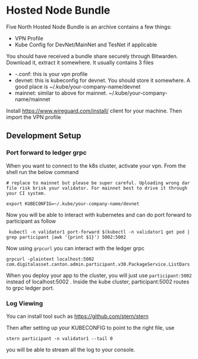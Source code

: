 # Hosted Node Bundle

Five North Hosted Node Bundle is an archive contains a few things:

- VPN Profile
- Kube Config for DevNet/MainNet and TesNet if applicable

You should have received a bundle share securely through Bitwarden. Download it, extract it somewhere. It usually contains 3 files

- <your-company-name>-<your-name>.conf: this is your vpn profile
- devnet: this is kubeconfig for devnet. You should store it somewhere. A good place is ~/.kube/your-company-name/devnet
- mainnet: similar to above for mainnet. ~/.kube/your-company-name/mainnet

Install https://www.wireguard.com/install/ client for your machine. Then import the VPN profile

## Development Setup

### Port forward to ledger grpc 

When you want to connect to the k8s cluster, activate your vpn. From the shell run the below command

```
# replace to mainnet but please be super careful. Uploading wrong dar file risk brisk your validator. For mainnet best to drive it through your CI system. 

export KUBECONFIG=~/.kube/your-company-name/devnet
```

Now you will be able to interact with kubernetes and can do port forward to participant as follow

```
 kubectl -n validator1 port-forward $(kubectl -n validator1 get pod | grep participant |awk '{print $1}') 5002:5002
```

Now using `grpcurl` you can interact with the ledger grpc 

```
grpcurl -plaintext localhost:5002 com.digitalasset.canton.admin.participant.v30.PackageService.ListDars
```

When you deploy your app to the cluster, you will just use `participant:5002` instead of  localhost:5002 . Inside the kube cluster, participant:5002 routes to grpc ledger port.

### Log Viewing

You can install tool such as https://github.com/stern/stern

Then after setting up your KUBECONFIG to point to the right file, use

```
stern participant -n validator1 --tail 0
```

you will be able to stream all the log to your console.
